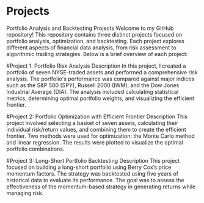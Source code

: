 # Projects
Portfolio Analysis and Backtesting Projects
Welcome to my GitHub repository! This repository contains three distinct projects focused on portfolio analysis, optimization, and backtesting. Each project explores different aspects of financial data analysis, from risk assessment to algorithmic trading strategies. Below is a brief overview of each project:

#Project 1: Portfolio Risk Analysis
Description
In this project, I created a portfolio of seven NYSE-traded assets and performed a comprehensive risk analysis. The portfolio's performance was compared against major indices such as the S&P 500 (SPY), Russell 2000 (IWM), and the Dow Jones Industrial Average (DIA). The analysis included calculating statistical metrics, determining optimal portfolio weights, and visualizing the efficient frontier.

#Project 2: Portfolio Optimization with Efficient Frontier
Description
This project involved selecting a basket of seven assets, calculating their individual risk/return values, and combining them to create the efficient frontier. Two methods were used for optimization: the Monte Carlo method and linear regression. The results were plotted to visualize the optimal portfolio combinations.

#Project 3: Long-Short Portfolio Backtesting
Description
This project focused on building a long-short portfolio using Berry Cox’s price momentum factors. The strategy was backtested using five years of historical data to evaluate its performance. The goal was to assess the effectiveness of the momentum-based strategy in generating returns while managing risk.
